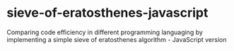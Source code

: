 # sieve-of-eratosthenes-javascript
Comparing code efficiency in different programming languaging by implementing a simple sieve of eratosthenes algorithm - JavaScript version
